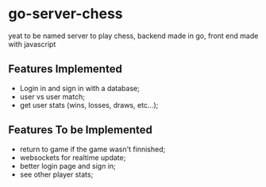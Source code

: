 # go-server-chess

yeat to be named
server to play chess, backend made in go, front end made with javascript

## Features Implemented
 - Login in and sign in with a database;
 - user vs user match;
 - get user stats (wins, losses, draws, etc...);

## Features To be Implemented

 - return to game if the game wasn't finnished;
 - websockets for realtime update;
 - better login page and sign in;
 - see other player stats;